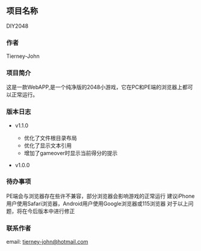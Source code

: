 #

## 项目名称

DIY2048

### 作者

Tierney-John

### 项目简介

这是一款WebAPP,是一个纯净版的2048小游戏，它在PC和PE端的浏览器上都可以正常运行。

### 版本日志

* v1.1.0

  * 优化了文件根目录布局
  * 优化了显示文本引用
  * 增加了gameover时显示当前得分的提示
  
* v1.0.0

### 待办事项

PE端会与浏览器存在些许不兼容，部分浏览器会影响游戏的正常运行
建议iPhone用户使用Safari浏览器，Android用户使用Google浏览器或115浏览器
对于以上问题，将在今后版本中进行修正

### 联系作者

email: <tierney-john@hotmail.com>
